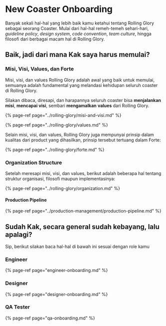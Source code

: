 # New Coaster Onboarding

Banyak sekali hal-hal yang lebih baik kamu ketahui tentang Rolling Glory sebagai seorang Coaster. Mulai dari hal-hal remeh-temeh sehari-hari, _guideline policy_, _design system_, _code convention_, _team culture_, hingga filosofi dari berbagai macam hal di Rolling Glory.

## Baik, jadi dari mana Kak saya harus memulai?

### Misi, Visi, Values, dan Forte

Misi, visi, dan values Rolling Glory adalah awal yang baik untuk memulai, semuanya adalah fundamental yang melandasi kehidupan seluruh coaster di Rolling Glory.

Silakan dibaca, diresapi, dan harapannya seluruh coaster bisa **menjalankan** **misi**, **mencapai** **visi**, sembari **mengamalkan** **values** dari Rolling Glory.

{% page-ref page="../rolling-glory/misi-and-visi.md" %}

{% page-ref page="../rolling-glory/values.md" %}

Selain misi, visi, dan values, Rolling Glory juga mempunyai prinsip dalam kualitas dari product yang dihasilkan, prinsip tersebut tertuang dalam Forte:

{% page-ref page="../rolling-glory/forte.md" %}

### Organization Structure

Setelah meresapi misi, visi, dan values, berikut adalah beberapa hal tentang struktur organisasi, filosofi maupun implementasinya:

{% page-ref page="../rolling-glory/organization.md" %}

#### Production Pipeline

{% page-ref page="../production-management/production-pipeline.md" %}

## Sudah Kak, secara general sudah kebayang, lalu apalagi?

Sip, berikut silakan baca hal-hal di bawah ini sesuai dengan role kamu

### Engineer

{% page-ref page="engineer-onboarding.md" %}

### Designer

{% page-ref page="designer-onboarding.md" %}

### QA Tester

{% page-ref page="qa-onboarding.md" %}











### 

